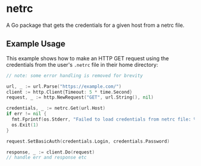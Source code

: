 # netrc

A Go package that gets the credentials for a given host from a netrc file.

## Example Usage

This example shows how to make an HTTP GET request using the credentials from
the user's `.netrc` file in their home directory:

```go
// note: some error handling is removed for brevity

url, _ := url.Parse("https://example.com/")
client := http.Client{Timeout: 5 * time.Second}
request, _ := http.NewRequest("GET", url.String(), nil)

credentials, _ := netrc.Get(url.Host)
if err != nil {
  fmt.Fprintf(os.Stderr, "Failed to load credentials from netrc file: %v\n", err)
  os.Exit(1)
}

request.SetBasicAuth(credentials.Login, credentials.Password)

response, _ := client.Do(request)
// handle err and response etc
```

